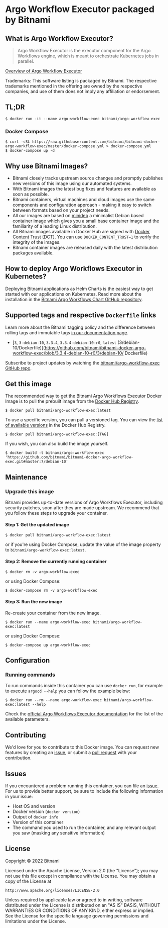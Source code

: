 # Argo Workflow Executor packaged by Bitnami

## What is Argo Workflow Executor?

> Argo Workflow Executor is the executor component for the Argo Workflows engine, which is meant to orchestrate Kubernetes jobs in parallel.

[Overview of Argo Workflow Executor](https://argoproj.github.io/workflows)

Trademarks: This software listing is packaged by Bitnami. The respective trademarks mentioned in the offering are owned by the respective companies, and use of them does not imply any affiliation or endorsement.

## TL;DR

```console
$ docker run -it --name argo-workflow-exec bitnami/argo-workflow-exec
```

### Docker Compose

```console
$ curl -sSL https://raw.githubusercontent.com/bitnami/bitnami-docker-argo-workflow-exec/master/docker-compose.yml > docker-compose.yml
$ docker-compose up -d
```

## Why use Bitnami Images?

* Bitnami closely tracks upstream source changes and promptly publishes new versions of this image using our automated systems.
* With Bitnami images the latest bug fixes and features are available as soon as possible.
* Bitnami containers, virtual machines and cloud images use the same components and configuration approach - making it easy to switch between formats based on your project needs.
* All our images are based on [minideb](https://github.com/bitnami/minideb) a minimalist Debian based container image which gives you a small base container image and the familiarity of a leading Linux distribution.
* All Bitnami images available in Docker Hub are signed with [Docker Content Trust (DCT)](https://docs.docker.com/engine/security/trust/content_trust/). You can use `DOCKER_CONTENT_TRUST=1` to verify the integrity of the images.
* Bitnami container images are released daily with the latest distribution packages available.

## How to deploy Argo Workflows Executor in Kubernetes?

Deploying Bitnami applications as Helm Charts is the easiest way to get started with our applications on Kubernetes. Read more about the installation in the [Bitnami Argo Workflows Chart GitHub repository](https://github.com/bitnami/charts/tree/master/bitnami/argo-workflows).

## Supported tags and respective `Dockerfile` links

Learn more about the Bitnami tagging policy and the difference between rolling tags and immutable tags [in our documentation page](https://docs.bitnami.com/tutorials/understand-rolling-tags-containers/).


* [`3`, `3-debian-10`, `3.3.4`, `3.3.4-debian-10-r0`, `latest` (3/debian-10/Dockerfile)](https://github.com/bitnami/bitnami-docker-argo-workflow-exec/blob/3.3.4-debian-10-r0/3/debian-10/      Dockerfile)

Subscribe to project updates by watching the [bitnami/argo-workflow-exec GitHub repo](https://github.com/bitnami/bitnami-docker-argo-workflow-exec).

## Get this image

The recommended way to get the Bitnami Argo Workflows Executor Docker Image is to pull the prebuilt image from the [Docker Hub Registry](https://hub.docker.com/r/bitnami/argo-workflow-exec).

```console
$ docker pull bitnami/argo-workflow-exec:latest
```

To use a specific version, you can pull a versioned tag. You can view the [list of available versions](https://hub.docker.com/r/bitnami/argo-workflow-exec/tags/) in the Docker Hub Registry.

```console
$ docker pull bitnami/argo-workflow-exec:[TAG]
```

If you wish, you can also build the image yourself.

```console
$ docker build -t bitnami/argo-workflow-exec 'https://github.com/bitnami/bitnami-docker-argo-workflow-exec.git#master:7/debian-10'
```

## Maintenance

### Upgrade this image

Bitnami provides up-to-date versions of Argo Workflows Executor, including security patches, soon after they are made upstream. We recommend that you follow these steps to upgrade your container.

#### Step 1: Get the updated image

```console
$ docker pull bitnami/argo-workflow-exec:latest
```

or if you're using Docker Compose, update the value of the image property to `bitnami/argo-workflow-exec:latest`.

#### Step 2: Remove the currently running container

```console
$ docker rm -v argo-workflow-exec
```

or using Docker Compose:

```console
$ docker-compose rm -v argo-workflow-exec
```

#### Step 3: Run the new image

Re-create your container from the new image.

```console
$ docker run --name argo-workflow-exec bitnami/argo-workflow-exec:latest
```

or using Docker Compose:

```console
$ docker-compose up argo-workflow-exec
```

## Configuration

### Running commands

To run commands inside this container you can use `docker run`, for example to execute `argocd --help` you can follow the example below:

```console
$ docker run --rm --name argo-workflow-exec bitnami/argo-workflow-exec:latest --help
```

Check the [official Argo Workflows Executor documentation](https://argoproj.github.io/argo-workflows/workflow-executors/) for the list of the available parameters.

## Contributing

We'd love for you to contribute to this Docker image. You can request new features by creating an [issue](https://github.com/bitnami/bitnami-docker-argo-workflow-exec/issues), or submit a [pull request](https://github.com/bitnami/bitnami-docker-argo-workflow-exec/pulls) with your contribution.

## Issues

If you encountered a problem running this container, you can file an [issue](https://github.com/bitnami/bitnami-docker-argo-workflow-exec/issues/new). For us to provide better support, be sure to include the following information in your issue:

- Host OS and version
- Docker version (`docker version`)
- Output of `docker info`
- Version of this container
- The command you used to run the container, and any relevant output you saw (masking any sensitive
information)

## License

Copyright &copy; 2022 Bitnami

Licensed under the Apache License, Version 2.0 (the "License");
you may not use this file except in compliance with the License.
You may obtain a copy of the License at

    http://www.apache.org/licenses/LICENSE-2.0

Unless required by applicable law or agreed to in writing, software
distributed under the License is distributed on an "AS IS" BASIS,
WITHOUT WARRANTIES OR CONDITIONS OF ANY KIND, either express or implied.
See the License for the specific language governing permissions and
limitations under the License.
